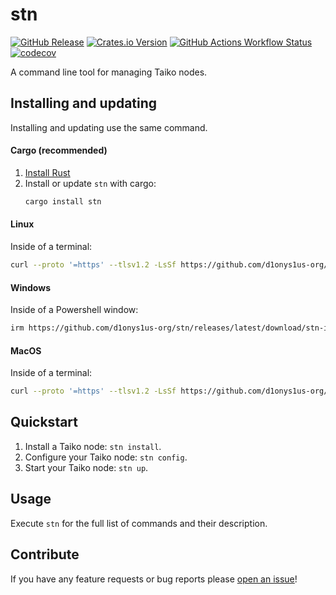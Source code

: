 # stn

[![GitHub Release](https://img.shields.io/github/v/release/d1onys1us-org/stn?logo=github)](https://github.com/d1onys1us-org/stn/releases)
[![Crates.io Version](https://img.shields.io/crates/v/stn?logo=rust)](https://crates.io/crates/stn)
[![GitHub Actions Workflow Status](https://img.shields.io/github/actions/workflow/status/d1onys1us-org/stn/ci.yml?branch=main&logo=GitHub%20Actions&label=ci)](https://github.com/d1onys1us-org/stn/actions/workflows/ci.yml?query=branch:main)
[![codecov](https://codecov.io/gh/d1onys1us-org/stn/graph/badge.svg?token=TJAUBD8RPT)](https://codecov.io/gh/d1onys1us-org/stn)

A command line tool for managing Taiko nodes.

## Installing and updating

Installing and updating use the same command.

#### Cargo (recommended)

1. [Install Rust](https://www.rust-lang.org/tools/install)
2. Install or update `stn` with cargo:
   ```bash
   cargo install stn
   ```

#### Linux

Inside of a terminal:

```bash
curl --proto '=https' --tlsv1.2 -LsSf https://github.com/d1onys1us-org/stn/releases/latest/download/stn-installer.sh | sh
```

#### Windows

Inside of a Powershell window:

```bash
irm https://github.com/d1onys1us-org/stn/releases/latest/download/stn-installer.ps1 | iex
```

#### MacOS

Inside of a terminal:

```bash
curl --proto '=https' --tlsv1.2 -LsSf https://github.com/d1onys1us-org/stn/releases/latest/download/stn-installer.sh | sh
```

## Quickstart

1. Install a Taiko node: `stn install`.
2. Configure your Taiko node: `stn config`.
3. Start your Taiko node: `stn up`.

## Usage

Execute `stn` for the full list of commands and their description.

## Contribute

If you have any feature requests or bug reports please [open an issue](https://github.com/d1onys1us-org/stn/issues/new)!
